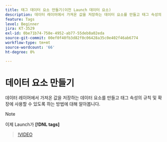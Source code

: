 ```yaml
---
title: 태그 데이터 요소 만들기(이전 Launch 데이터 요소)
description: 데이터 레이어에서 가져온 값을 저장하는 데이터 요소를 만들고 태그 속성의 규칙 및 확장에 사용할 수 있도록 하는 방법에 대해 알아봅니다.
feature: Tags
level: Beginner
jira: KT-3529
exl-id: 0be71b74-758e-4952-ab77-55deb8a02eda
source-git-commit: 00ef0f40fb3d82f0c06428a35c0e402f46ab6774
workflow-type: tm+mt
source-wordcount: '66'
ht-degree: 0%

---
```


# 데이터 요소 만들기

데이터 레이어에서 가져온 값을 저장하는 데이터 요소를 만들고 태그 속성의 규칙 및 확장에 사용할 수 있도록 하는 방법에 대해 알아봅니다.

>[!NOTE]
>
> 이제 Launch가 **[!DNL tags]**

>[!VIDEO](https://video.tv.adobe.com/v/28733/?learn=on)
